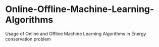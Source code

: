 # Online-Offline-Machine-Learning-Algorithms
Usage of Online and Offline Machine Learning Algorithms in Energy conservation problem
